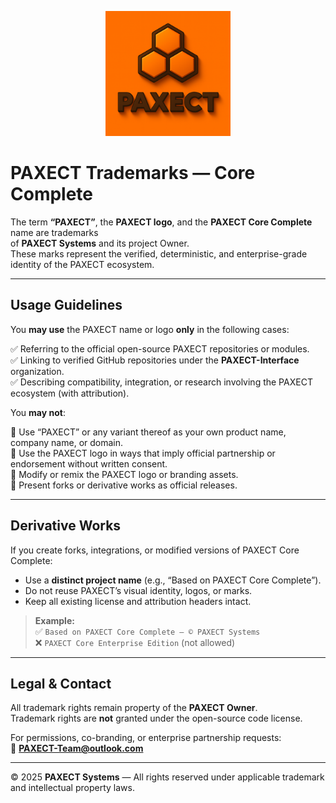 <p align="center">
  <img src="ChatGPT%20Image%202%20okt%202025,%2022_33_51.png" alt="PAXECT logo" width="200"/>
</p>

# PAXECT Trademarks — Core Complete

The term **“PAXECT”**, the **PAXECT logo**, and the **PAXECT Core Complete** name are trademarks  
of **PAXECT Systems** and its project Owner.  
These marks represent the verified, deterministic, and enterprise-grade identity of the PAXECT ecosystem.

---

##  Usage Guidelines

You **may use** the PAXECT name or logo **only** in the following cases:

✅ Referring to the official open-source PAXECT repositories or modules.  
✅ Linking to verified GitHub repositories under the **PAXECT-Interface** organization.  
✅ Describing compatibility, integration, or research involving the PAXECT ecosystem (with attribution).  

You **may not**:

🚫 Use “PAXECT” or any variant thereof as your own product name, company name, or domain.  
🚫 Use the PAXECT logo in ways that imply official partnership or endorsement without written consent.  
🚫 Modify or remix the PAXECT logo or branding assets.  
🚫 Present forks or derivative works as official releases.

---

##  Derivative Works

If you create forks, integrations, or modified versions of PAXECT Core Complete:

- Use a **distinct project name** (e.g., “Based on PAXECT Core Complete”).  
- Do not reuse PAXECT’s visual identity, logos, or marks.  
- Keep all existing license and attribution headers intact.  

> **Example:**  
> ✅ `Based on PAXECT Core Complete — © PAXECT Systems`  
> ❌ `PAXECT Core Enterprise Edition` (not allowed)

---

##  Legal & Contact

All trademark rights remain property of the **PAXECT Owner**.  
Trademark rights are **not** granted under the open-source code license.

For permissions, co-branding, or enterprise partnership requests:  
📧 **PAXECT-Team@outlook.com**

---

© 2025 **PAXECT Systems** — All rights reserved under applicable trademark and intellectual property laws.
